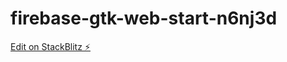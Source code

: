 # firebase-gtk-web-start-n6nj3d

[Edit on StackBlitz ⚡️](https://stackblitz.com/edit/firebase-gtk-web-start-n6nj3d)